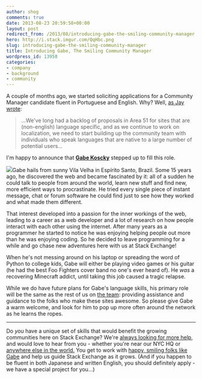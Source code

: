 ```yaml
---
author: shog
comments: true
date: 2013-08-23 20:59:58+00:00
layout: post
redirect_from: /2013/08/introducing-gabe-the-smiling-community-manager
hero: http://i.stack.imgur.com/QqHbc.png
slug: introducing-gabe-the-smiling-community-manager
title: Introducing Gabe, The Smiling Community Manager
wordpress_id: 13958
categories:
- company
- background
- community
---
```


A couple of months ago, we started soliciting applications for a Community Manager candidate fluent in Portuguese and English. Why? Well, [as Jay wrote](http://meta.stackoverflow.com/questions/183205/fluent-in-portuguese-apply-to-be-a-community-manager):



<blockquote>...We've long had a backlog of proposals in Area 51 for sites that are (non-english) language specific, and as we continue to work on localization, we need to start building up the community team with individuals who speak languages that are native to a large number of potential users...</blockquote>



I'm happy to announce that [**Gabe Koscky**](http://stackoverflow.com/users/9835/gabe) stepped up to fill this role. 

[![](http://i.stack.imgur.com/QqHbc.png)](http://stackoverflow.com/users/9835/gabe)Gabe hails from sunny Vila Velha in Espírito Santo, Brazil. Some 15 years ago, he discovered the web and became fascinated by it: all of a sudden he could talk to people from around the world, learn new stuff and find new, more efficient ways to procrastinate. He tried every single piece of instant message, chat or forum software he could find just to see how they worked and what made them different.

That interest developed into a passion for the inner workings of the web, leading to a career as a web developer and a lot of research on how people interact with each other using the internet. After many years as a programmer he started to notice he was enjoying helping people out more than he was enjoying coding. So he decided to leave programming for a while and go chase new adventures here with us at Stack Exchange!

When he's not messing around on his laptop or spreading the word of Python to college kids, Gabe will either be playing video games or his guitar (he had the best Foo Fighters cover band no one's ever heard of). He _was_ a recovering Minecraft addict, until taking this job caused a tragic relapse. 

While we do have future plans for Gabe's language skills, his primary role will be the same as the rest of us on [the team](http://meta.stackoverflow.com/questions/99338/who-are-the-community-managers-and-what-do-they-do): providing assistance and guidance to the folks who make these sites awesome. So please give Gabe a warm welcome, and look for him to pop up more often around the network as he learns the ropes. 



* * *



Do _you_ have a unique set of skills that would benefit the growing communities here on Stack Exchange? We're [always looking for more help](http://stackexchange.com/about/hiring), and would love to hear from you - whether you're near our NYC HQ or [anywhere else in the world.](http://blog.stackoverflow.com/2013/02/why-we-still-believe-in-working-remotely/) You get to work with [happy, smiling folks like Gabe](http://careers.stackoverflow.com/company/stack-exchange) and help us guide Stack Exchange as it grows. (And if you happen to be fluent in both Japanese and written English, you should definitely apply - we have a special project for you...)
